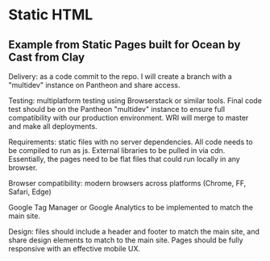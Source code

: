 # Static HTML

## Example from Static Pages built for Ocean by Cast from Clay

Delivery: as a code commit to the repo. I will create a branch with a "multidev" instance on Pantheon and share access.

Testing: multiplatform testing using Browserstack or similar tools. 
Final code test should be on the Pantheon "multidev" instance to ensure full compatibility with our production environment. 
WRI will merge to master and make all deployments. 

Requirements: static files with no server dependencies. All code needs to be compiled to run as js. 
External libraries to be pulled in via cdn. 
Essentially, the pages need to be flat files that could run locally in any browser.

Browser compatibility: modern browsers across platforms (Chrome, FF, Safari, Edge)

Google Tag Manager or Google Analytics to be implemented to match the main site.

Design: files should include a header and footer to match the main site, and share design elements to match to the main site. Pages should be fully responsive with an effective mobile UX.
